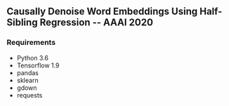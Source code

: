 ## Causally Denoise Word Embeddings Using Half-Sibling Regression -- AAAI 2020
### Requirements
- Python 3.6
- Tensorflow 1.9
- pandas
- sklearn
- gdown
- requests
